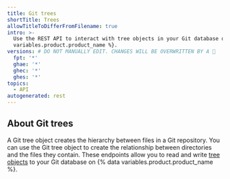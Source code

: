 ```yaml
---
title: Git trees
shortTitle: Trees
allowTitleToDifferFromFilename: true
intro: >-
  Use the REST API to interact with tree objects in your Git database on {% data
  variables.product.product_name %}.
versions: # DO NOT MANUALLY EDIT. CHANGES WILL BE OVERWRITTEN BY A 🤖
  fpt: '*'
  ghae: '*'
  ghec: '*'
  ghes: '*'
topics:
  - API
autogenerated: rest
---
```


## About Git trees

A Git tree object creates the hierarchy between files in a Git repository. You can use the Git tree object to create the relationship between directories and the files they contain. These endpoints allow you to read and write [tree objects](https://git-scm.com/book/en/v2/Git-Internals-Git-Objects#_tree_objects) to your Git database on {% data variables.product.product_name %}.

<!-- Content after this section is automatically generated -->
